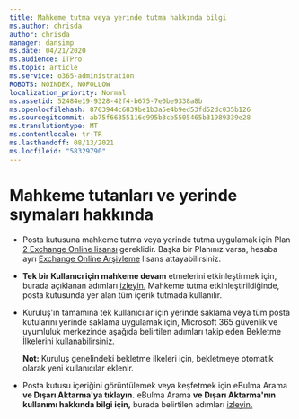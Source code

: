```yaml
---
title: Mahkeme tutma veya yerinde tutma hakkında bilgi
ms.author: chrisda
author: chrisda
manager: dansimp
ms.date: 04/21/2020
ms.audience: ITPro
ms.topic: article
ms.service: o365-administration
ROBOTS: NOINDEX, NOFOLLOW
localization_priority: Normal
ms.assetid: 52484e19-9328-42f4-b675-7e0be9338a8b
ms.openlocfilehash: 8703944c6839be1b3a5e4b9ed53fd52dc035b126
ms.sourcegitcommit: ab75f66355116e995b3cb5505465b31989339e28
ms.translationtype: MT
ms.contentlocale: tr-TR
ms.lasthandoff: 08/13/2021
ms.locfileid: "58329790"
---
```

# <a name="about-litigation-holds-and-in-place-holds"></a>Mahkeme tutanları ve yerinde sıymaları hakkında

- Posta kutusuna mahkeme tutma veya yerinde tutma uygulamak için Plan [2 Exchange Online lisansı](https://docs.microsoft.com/office365/servicedescriptions/office-365-platform-service-description/office-365-plan-options) gereklidir. Başka bir Planınız varsa, hesaba ayrı [Exchange Online Arşivleme](https://docs.microsoft.com/office365/servicedescriptions/exchange-online-archiving-service-description/exchange-online-archiving-service-description) lisans attayabilirsiniz. 
    
- **Tek bir Kullanıcı için mahkeme devam** etmelerini etkinleştirmek için, burada açıklanan adımları [izleyin.](https://docs.microsoft.com/microsoft-365/compliance/create-a-litigation-hold?view=o365-worldwide#place-a-mailbox-on-litigation-hold) Mahkeme tutma etkinleştirildiğinde, posta kutusunda yer alan tüm içerik tutmada kullanılır.
    
- Kuruluş'ın  tamamına tek kullanıcılar için yerinde saklama veya tüm posta kutularını yerinde saklama uygulamak için, Microsoft 365 güvenlik ve uyumluluk merkezinde aşağıda belirtilen adımları takip eden Bekletme İlkelerini [kullanabilirsiniz.](https://docs.microsoft.com/microsoft-365/compliance/retention-policies)
    
    **Not:** Kuruluş genelindeki bekletme ilkeleri için, bekletmeye otomatik olarak yeni kullanıcılar eklenir. 
  
- Posta kutusu içeriğini görüntülemek veya keşfetmek için eBulma Arama **ve Dışarı Aktarma'ya tıklayın.** eBulma Arama **ve Dışarı Aktarma'nın kullanımı hakkında bilgi için,** burada belirtilen adımları [izleyin.](https://docs.microsoft.com/microsoft-365/compliance/export-search-results)
    

